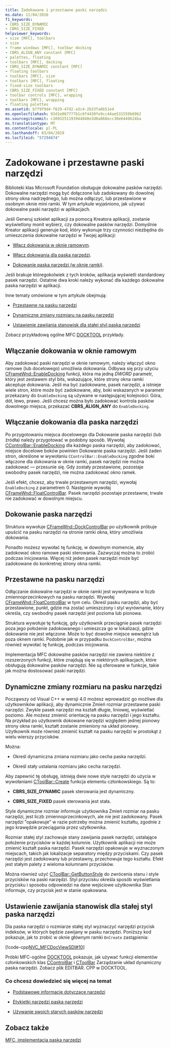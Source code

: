 ```yaml
---
title: Zadokowane i przestawne paski narzędzi
ms.date: 11/04/2016
f1_keywords:
- CBRS_SIZE_DYNAMIC
- CBRS_SIZE_FIXED
helpviewer_keywords:
- size [MFC], toolbars
- size
- frame windows [MFC], toolbar docking
- CBRS_ALIGN_ANY constant [MFC]
- palettes, floating
- toolbars [MFC], docking
- CBRS_SIZE_DYNAMIC constant [MFC]
- floating toolbars
- toolbars [MFC], size
- toolbars [MFC], floating
- fixed-size toolbars
- CBRS_SIZE_FIXED constant [MFC]
- toolbar controls [MFC], wrapping
- toolbars [MFC], wrapping
- floating palettes
ms.assetid: b7f9f9d4-f629-47d2-a3c4-2b33fa6b51e4
ms.openlocfilehash: 93d1e067777b1c6f4430fe9cc44ae531559b6962
ms.sourcegitcommit: c3093251193944840e3d0a068ecc30e6449624ba
ms.translationtype: MT
ms.contentlocale: pl-PL
ms.lasthandoff: 03/04/2019
ms.locfileid: "57294674"
---
```

# <a name="docking-and-floating-toolbars"></a>Zadokowane i przestawne paski narzędzi

Biblioteki klas Microsoft Foundation obsługuje dokowalne pasków narzędzi. Dokowalne narzędzi mogą być dołączone lub zadokowany do dowolnej strony okna nadrzędnego, lub można odłączyć, lub przestawione w osobnym oknie mini ramki. W tym artykule wyjaśniono, jak używać dokowalne paski narzędzi w aplikacjach.

Jeśli Generuj szkielet aplikacji za pomocą Kreatora aplikacji, zostanie wyświetlony monit wybierz, czy dokowalne pasków narzędzi. Domyślnie Kreator aplikacji generuje kod, który wykonuje trzy czynności niezbędna do umieszczenia dokowalne narzędzi w Twojej aplikacji:

- [Włącz dokowania w oknie ramowym](#_core_enabling_docking_in_a_frame_window).

- [Włącz dokowania dla paska narzędzi](#_core_enabling_docking_for_a_toolbar).

- [Dokowanie paska narzędzi (w oknie ramki)](#_core_docking_the_toolbar).

Jeśli brakuje któregokolwiek z tych kroków, aplikacja wyświetli standardowy pasek narzędzi. Ostatnie dwa kroki należy wykonać dla każdego dokowalne paska narzędzi w aplikacji.

Inne tematy omówione w tym artykule obejmują:

- [Przestawne na pasku narzędzi](#_core_floating_the_toolbar)

- [Dynamiczne zmiany rozmiaru na pasku narzędzi](#_core_dynamically_resizing_the_toolbar)

- [Ustawienie zawijania stanowisk dla stałej styl paska narzędzi](#_core_setting_wrap_positions_for_a_fixed_style_toolbar)

Zobacz przykładową ogólne MFC [DOCKTOOL](../visual-cpp-samples.md) przykłady.

##  <a name="_core_enabling_docking_in_a_frame_window"></a> Włączanie dokowania w oknie ramowym

Aby zadokować paski narzędzi w oknie ramowym, należy włączyć okno ramowe (lub docelowego) umożliwia dokowania. Odbywa się przy użyciu [CFrameWnd::EnableDocking](../mfc/reference/cframewnd-class.md#enabledocking) funkcji, która ma jedną *DWORD* parametr, który jest zestawem styl bits, wskazujące, które strony okna ramki akceptuje dokowania. Jeśli ma być zadokowane, pasek narzędzi, a istnieje wiele stron, które może być zadokowane, aby, boki wskazanych w parametr przekazany do `EnableDocking` są używane w następującej kolejności: Góra, dół, lewo, prawo. Jeśli chcesz można było zadokować kontrola pasków dowolnego miejsca, przekazać **CBRS_ALIGN_ANY** do `EnableDocking`.

##  <a name="_core_enabling_docking_for_a_toolbar"></a> Włączanie dokowania dla paska narzędzi

Po przygotowaniu miejsca docelowego dla Dokowanie paska narzędzi (lub źródła) należy przygotować w podobny sposób. Wywołaj [CControlBar::EnableDocking](../mfc/reference/ccontrolbar-class.md#enabledocking) dla każdego paska narzędzi, aby zadokować, miejsce docelowe boków powinien Dokowanie paska narzędzi. Jeśli żaden stron, określone w wywołaniu `CControlBar::EnableDocking` zgodne boki włączone dla dokowania w oknie ramki, pasek narzędzi nie można zadokować — przesunie się. Gdy zostały przestawione, pozostaje swobodny pasek narzędzi, nie można zadokować okno ramek.

Jeśli efekt, chcesz, aby trwale przestawnym narzędzi, wywołaj `EnableDocking` z parametrem 0. Następnie wywołaj [CFrameWnd::FloatControlBar](../mfc/reference/cframewnd-class.md#floatcontrolbar). Pasek narzędzi pozostaje przestawne, trwale nie zadokować w dowolnym miejscu.

##  <a name="_core_docking_the_toolbar"></a> Dokowanie paska narzędzi

Struktura wywołuje [CFrameWnd::DockControlBar](../mfc/reference/cframewnd-class.md#dockcontrolbar) po użytkownik próbuje upuścić na pasku narzędzi na stronie ramki okna, który umożliwia dokowania.

Ponadto możesz wywołać tę funkcję, w dowolnym momencie, aby zadokować okno ramowe paski sterowania. Zazwyczaj można to zrobić podczas inicjowania. Więcej niż jeden pasek narzędzi może być zadokowane do konkretnej strony okna ramki.

##  <a name="_core_floating_the_toolbar"></a> Przestawne na pasku narzędzi

Odłączanie dokowalne narzędzi w oknie ramki jest wywoływana w liczb zmiennoprzecinkowych na pasku narzędzi. Wywołaj [CFrameWnd::FloatControlBar](../mfc/reference/cframewnd-class.md#floatcontrolbar) w tym celu. Określ pasku narzędzi, aby być przestawione, punkt, gdzie ma zostać umieszczony i styl wyrównanie, który określa, czy swobodny pasek narzędzi jest pozioma lub pionowa.

Struktura wywołuje tę funkcję, gdy użytkownik przeciągnie pasek narzędzi poza jego położenie zadokowanego i umieszcza go w lokalizacji, gdzie dokowanie nie jest włączone. Może to być dowolne miejsce wewnątrz lub poza oknem ramki. Podobnie jak w przypadku `DockControlBar`, można również wywołać tę funkcję, podczas inicjowania.

Implementacja MFC dokowalne pasków narzędzi nie zawiera niektóre z rozszerzonych funkcji, które znajdują się w niektórych aplikacjach, które obsługują dokowalne pasków narzędzi. Nie są oferowane w funkcje, takie jak można dostosować paski narzędzi.

##  <a name="_core_dynamically_resizing_the_toolbar"></a> Dynamiczne zmiany rozmiaru na pasku narzędzi

Począwszy od Visual C++ w wersji 4.0 możesz wprowadzić go możliwe dla użytkowników aplikacji, aby dynamicznie Zmień rozmiar przestawne paski narzędzi. Zwykle pasek narzędzi ma kształt długie, liniowej, wyświetlać poziomo. Ale możesz zmienić orientację na pasku narzędzi i jego kształtu. Na przykład po użytkownik dokowane narzędzi względem jednej pionowy strony okna ramki, kształt zostanie zmieniony na układ pionowy. Użytkownik może również zmienić kształt na pasku narzędzi w prostokąt z wielu wierszy przycisków.

Można:

- Określ dynamiczna zmiana rozmiaru jako cecha paska narzędzi.

- Określ stały ustalania rozmiaru jako cecha narzędzi.

Aby zapewnić tę obsługę, istnieją dwie nowe style narzędzi do użycia w wywołaniami [CToolBar::Create](../mfc/reference/ctoolbar-class.md#create) funkcja elementu członkowskiego. Są to:

- **CBRS_SIZE_DYNAMIC** pasek sterowania jest dynamiczny.

- **CBRS_SIZE_FIXED** pasek sterowania jest stała.

Style dynamiczne rozmiar informuje użytkownika Zmień rozmiar na pasku narzędzi, jest liczb zmiennoprzecinkowych, ale nie jest zadokowany. Pasek narzędzi "opakowuje" w razie potrzeby można zmienić kształtu, zgodnie z jego krawędzie przeciągania przez użytkownika.

Rozmiar stałej styl zachowuje stany zawijania pasek narzędzi, ustalające położenie przycisków w każdej kolumnie. Użytkownik aplikacji nie może zmienić kształt paska narzędzi. Pasek narzędzi opakowuje w wyznaczonym miejscach, takich jak lokalizacje separatory między przyciskami. Czy pasek narzędzi jest zadokowany lub przestawny, przechowuje tego kształtu. Efekt jest stałym palety z wieloma kolumnami przycisków.

Można również użyć [CToolBar::GetButtonStyle](../mfc/reference/ctoolbar-class.md#getbuttonstyle) do zwrócenia stanu i style przycisków na paski narzędzi. Styl przycisku określa sposób wyświetlania przycisku i sposobu odpowiedzi na dane wejściowe użytkownika Stan informuje, czy przycisk jest w stanie opakowana.

##  <a name="_core_setting_wrap_positions_for_a_fixed_style_toolbar"></a> Ustawienie zawijania stanowisk dla stałej styl paska narzędzi

Dla paska narzędzi o rozmiarze stałej styl wyznaczyć narzędzi przycisk indeksów, w których będzie zawijany w pasku narzędzi. Poniższy kod pokazuje, jak to zrobić w oknie głównym ramki `OnCreate` zastąpienia:

[!code-cpp[NVC_MFCDocViewSDI#10](../mfc/codesnippet/cpp/docking-and-floating-toolbars_1.cpp)]

Próbki MFC-ogólne [DOCKTOOL](../visual-cpp-samples.md) pokazuje, jak używać funkcji elementów członkowskich klas [CControlBar](../mfc/reference/ccontrolbar-class.md) i [CToolBar](../mfc/reference/ctoolbar-class.md) Zarządzanie układ dynamiczny paska narzędzi. Zobacz plik EDITBAR. CPP w DOCKTOOL.

### <a name="what-do-you-want-to-know-more-about"></a>Co chcesz dowiedzieć się więcej na temat

- [Podstawowe informacje dotyczące narzędzi](../mfc/toolbar-fundamentals.md)

- [Etykietki narzędzi paska narzędzi](../mfc/toolbar-tool-tips.md)

- [Używanie swoich starych pasków narzędzi](../mfc/using-your-old-toolbars.md)

## <a name="see-also"></a>Zobacz także

[MFC, implementacja paska narzędzi](../mfc/mfc-toolbar-implementation.md)
